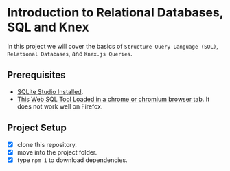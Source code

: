 # Introduction to Relational Databases, SQL and Knex

In this project we will cover the basics of `Structure Query Language (SQL)`, `Relational Databases`, and `Knex.js Queries`.

## Prerequisites

- [SQLite Studio Installed](https://sqlitestudio.pl/index.rvt?act=download).
- [This Web SQL Tool Loaded in a chrome or chromium browser tab](https://www.w3schools.com/Sql/trysql.asp?filename=trysql_select_all). It does not work well on Firefox.

## Project Setup

- [x] clone this repository.
- [x] move into the project folder.
- [x] type `npm i` to download dependencies.

